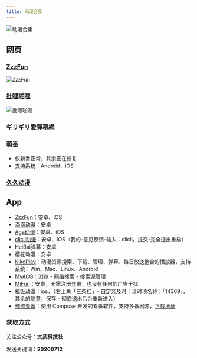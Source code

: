```yaml
---
title: 动漫合集
---
```


![动漫合集](https://usacdn.wangdu.site/file/blog-cdn/WP-CDN-02/2023/202303161734946.jpeg)

## 网页

### [ZzzFun](http://www.zzzfun.com/)

![ZzzFun](https://usacdn.wangdu.site/file/blog-cdn/WP-CDN-02/2021/20210419174931.webp)

### [批哩啪哩](http://pilipali.cc/vod/type/id/4.html)

![批哩啪哩](https://usacdn.wangdu.site/file/blog-cdn/WP-CDN-02/2021/20210421104327.webp)

### [ギリギリ愛彈幕網](https://girigirilove.com/)

### [萌番](https://www.mfan.tv/)

- 仅新番正常，其余正在修复
- 支持系统：Android、iOS

### [久久动漫](http://www.995dm.com/)

## App

- [ZzzFun](http://www.zzzfun.com/app/)：安卓、iOS
- [滴滴动漫](http://dddh.pub/)：安卓
- [Age动漫](https://agefans.app/)：安卓、iOS
- [clicli动漫](https://clicli.app/)：安卓、iOS（我的-意见反馈-输入：clicli，提交-完全退出重启）
- HeiBai弹幕：安卓
- 樱花动漫：安卓
- [KikoPlay](https://kikoplay.fun/)：动漫资源搜索、下载、管理、弹幕、每日放送整合的播放器，支持系统：Win、Mac、Linux、Android
- [MyACG](https://www.123pan.com/s/NFzA-1mRgh)：浏览 - 网络搜索 - 搜索源管理
- [MiFun](https://www.123pan.com/s/NFzA-1mRgh)：安卓，无需注册登录，也没有任何的广告干扰
- [稀饭动漫](https://apps.apple.com/app/id1627067977)：ios，（右上角「三条杠」- 自定义及时：计时项名称：「14369」，其余的随意，保存 - 彻底退出后台重新进入）
- [纯纯看番](https://github.com/heyanLE/EasyBangumi/)：使用 Compose 开发的看番软件，支持多番剧源，[下载地址](https://install.appcenter.ms/users/heyanle/apps/easybangumi/distribution_groups/easybangumi)

### 获取方式

关注公众号：**文武科技社**

发送关键词：**20200712**
